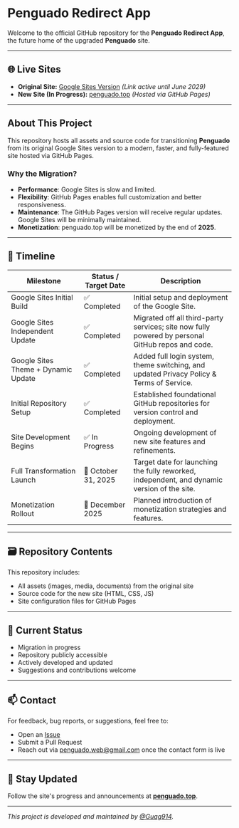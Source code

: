# Penguado Redirect App

Welcome to the official GitHub repository for the **Penguado Redirect App**, the future home of the upgraded **Penguado** site.

---

## 🌐 Live Sites

- **Original Site:** [Google Sites Version](https://sites.google.com/westfordk12.us/a-penguado-lll-bms/) *(Link active until June 2029)*  
- **New Site (In Progress):** [penguado.top](https://penguado.top) *(Hosted via GitHub Pages)*

---

## About This Project

This repository hosts all assets and source code for transitioning **Penguado** from its original Google Sites version to a modern, faster, and fully-featured site hosted via GitHub Pages.

### Why the Migration?

- **Performance**: Google Sites is slow and limited.
- **Flexibility**: GitHub Pages enables full customization and better responsiveness.
- **Maintenance**: The GitHub Pages version will receive regular updates. Google Sites will be minimally maintained.
- **Monetization**: penguado.top will be monetized by the end of **2025**.

---

## 📅 Timeline

| Milestone                          | Status / Target Date      | Description                                                                                      |
|-----------------------------------|----------------------------|--------------------------------------------------------------------------------------------------|
| Google Sites Initial Build        | ✅ Completed               | Initial setup and deployment of the Google Site.                                                 |
| Google Sites Independent Update   | ✅ Completed               | Migrated off all third-party services; site now fully powered by personal GitHub repos and code. |
| Google Sites Theme + Dynamic Update | ✅ Completed             | Added full login system, theme switching, and updated Privacy Policy & Terms of Service.         |
| Initial Repository Setup          | ✅ Completed               | Established foundational GitHub repositories for version control and deployment.                 |
| Site Development Begins           | ✅ In Progress             | Ongoing development of new site features and refinements.                                        |
| Full Transformation Launch        | 🎯 October 31, 2025        | Target date for launching the fully reworked, independent, and dynamic version of the site.      |
| Monetization Rollout              | 🎯 December 2025           | Planned introduction of monetization strategies and features.                                   |

---

## 🗃️ Repository Contents

This repository includes:

- All assets (images, media, documents) from the original site
- Source code for the new site (HTML, CSS, JS)
- Site configuration files for GitHub Pages

---

## 🚧 Current Status

- Migration in progress  
- Repository publicly accessible  
- Actively developed and updated  
- Suggestions and contributions welcome  

---

## 📫 Contact

For feedback, bug reports, or suggestions, feel free to:

- Open an [Issue](https://github.com/Guag914/Penguado-Redirect-App/issues)
- Submit a Pull Request
- Reach out via [penguado.web@gmail.com](mailto:penguado.web@gmail.com) once the contact form is live

---

## 📢 Stay Updated

Follow the site's progress and announcements at **[penguado.top](https://penguado.top)**.

---

*This project is developed and maintained by [@Guag914](https://github.com/Guag914).*
